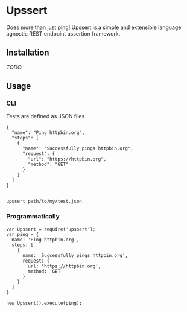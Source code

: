 # Upssert

Does more than just ping! Upssert is a simple and extensible language agnostic REST endpoint assertion framework.

## Installation

_TODO_

## Usage

### CLI

Tests are defined as JSON files

    {
      "name": "Ping httpbin.org",
      "steps": [
        {
          "name": "Successfully pings httpbin.org",
          "request": {
            "url": "https://httpbin.org",
            "method": "GET"
          }
        }
      ]
    }


    upssert path/to/my/test.json

### Programmatically

    var Upssert = require('upssert');
    var ping = {
      name: 'Ping httpbin.org',
      steps: [
        {
          name: 'Successfully pings httpbin.org',
          request: {
            url: 'https://httpbin.org',
            method: 'GET'
          }
        }
      ]
    }

    new Upssert().execute(ping);
